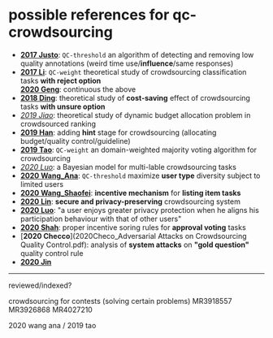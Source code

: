 # possible references for qc-crowdsourcing
- [**2017 Justo**](2017Justo_Chapter_MeasuringTheQualityOfAnnotatio.pdf): `QC-threshold` an algorithm of detecting and removing low quality annotations (weird time use/**influence**/same responses)
- [**2017 Li**](2017Li_Multi-Object_Classification_via_Crowdsourcing_With_a_Reject_Option.pdf): `QC-weight` theoretical study of crowdsourcing classification tasks **with reject option**  
  [**2020 Geng**](2020Geng_Prospect_Theory_Based_Crowdsourcing_for_Classification_in_the_Presence_of_Spammers.pdf): continuous the above
- [**2018 Ding**](2018Ding-Zhou_Article_CrowdsourcingWithUnsureOption.pdf): theoretical study of **cost-saving** effect of crowdsourcing tasks **with unsure option**  
- [*2019 Jiao*](2019Jiao_thesis.pdf): theoretical study of dynamic budget allocation problem in crowdsourced ranking
- [**2019 Han**](2019Han_Article_MillionaireAHint-guidedApproac.pdf): adding **hint** stage for crowdsourcing (allocating budget/quality control/guideline)
- [**2019 Tao**](2019Tao_Domain-Weighted_Majority_Voting_for_Crowdsourcing.pdf): `QC-weight` an domain-weighted majority voting algorithm for crowdsourcing
- [*2020 Luo*](2020Luo_thesis.pdf): a Bayesian model for multi-lable crowdsourcing tasks
- [**2020 Wang_Ana**](2020Wang_Article_MaximizingUserTypeDiversityFor.pdf): `QC-threshold` maximize **user type** diversity subject to limited users
- [**2020 Wang_Shaofei**](2020Wang_Incentuive-Mechanism-For-The-Listing-Item-Task-In-Crowdsourcing.pdf): **incentive mechanism** for **listing item tasks**
- [**2020 Lin**](2020Lin_Article_SecBCSASecureAndPrivacy-preser.pdf): **secure and privacy-preserving** crowdsourcing system
- [**2020 Luo**](2020Luo_ADifferentialPrivacyMechanismthatAccountsforNetworkEffectsforCrowdsourcingSystems.pdf): "a user enjoys greater privacy protection when he aligns his participation behaviour with that of other users"
- [**2020 Shah**](2020Shah_ApprovalVotingandIncentivesinCrowdsourcing.pdf): proper incentive soring rules for **approval voting** tasks
- [**2020 Checco**](2020Checo_Adversarial Attacks on Crowdsourcing Quality Control.pdf): analysis of **system attacks** on **"gold question"** quality control rule
- [**2020 Jin**]()

---
reviewed/indexed?

crowdsourcing for contests (solving  certain problems) MR3918557 MR3926868 MR4027210

2020 wang ana / 2019 tao
